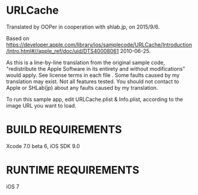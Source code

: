 # URLCache

Translated by OOPer in cooperation with shlab.jp, on 2015/9/6.

Based on
<https://developer.apple.com/library/ios/samplecode/URLCache/Introduction/Intro.html#//apple_ref/doc/uid/DTS40008061>
2010-06-25.

As this is a line-by-line translation from the original sample code, "redistribute the Apple Software in its entirety and without modifications" would apply. See license terms in each file .
Some faults caused by my translation may exist. Not all features tested.
You should not contact to Apple or SHLab(jp) about any faults caused by my translation.

To run this sample app, edit URLCache.plist & Info.plist, according to the image URL you want to load.



BUILD REQUIREMENTS
==================

Xcode 7.0 beta 6, iOS SDK 9.0


RUNTIME REQUIREMENTS
====================

iOS 7

